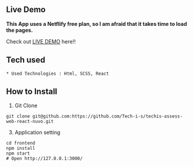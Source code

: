 ## Live Demo

**This App uses a Netflify free plan, so I am afraid that it takes time to load the pages.**

Check out [LIVE DEMO](https://friendly-sinoussi-4d218a.netlify.app/) here!!

## Tech used

```
* Used Technologies : Html, SCSS, React
```

## How to Install

1. Git Clone

```
git clone git@github.com:https://github.com/Tech-i-s/techis-assess-web-react-nuvo.git
```


3. Application setting

```
cd frontend
npm install
npm start
# Open http://127.0.0.1:3000/
```
